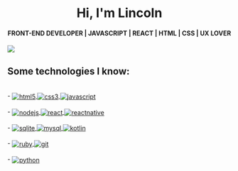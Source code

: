 <h1 align="center" > Hi, I'm Lincoln </h1>

<h4 align="center">  FRONT-END DEVELOPER | JAVASCRIPT | REACT | HTML | CSS | UX LOVER <h4>

<a href="https://www.linkedin.com/in/lincolnaraujo/" target="_blank">
    <img src="./FRONT-END_DEVELOPERv2.gif"/>
</a>


## Some technologies I know: 

<div style="display: inline_block"><br/>
    - 
    <a href="https://github.com/Lincoln-Araujo/Bootstrap">
        <img align="center" alt="html5" src="https://img.shields.io/badge/HTML5-E34F26?style=for-the-badge&logo=html5&logoColor=white"/>
    </a>
    <a href="https://github.com/Lincoln-Araujo/CSS">
        <img align="center" alt="css3" src="https://img.shields.io/badge/CSS3-1572B6?style=for-the-badge&logo=css3&logoColor=white"/>
    </a>
    <a href="https://github.com/Lincoln-Araujo/JavaScript">
        <img align="center" alt="javascript" src="https://img.shields.io/badge/JavaScript-F7DF1E?style=for-the-badge&logo=javascript&logoColor=black"/>
    </a>
</div>
<div style="display: inline_block"><br/>
    - 
    <a href='https://github.com/Lincoln-Araujo/Node.js'>
        <img align="center" alt="nodejs" src="https://img.shields.io/badge/Node.js-43853D?style=for-the-badge&logo=node.js&logoColor=white"/>
    </a>
    <a href='https://github.com/Lincoln-Araujo/React.js'>
        <img align="center" alt="react" src="https://img.shields.io/badge/React-20232A?style=for-the-badge&logo=react&logoColor=61DAFB"/>
    </a>
    <a href='https://github.com/Lincoln-Araujo/React-Native'>
        <img align="center" alt="reactnative" src="https://img.shields.io/badge/React_Native-20232A?style=for-the-badge&logo=react&logoColor=61DAFB"/>
    </a>
</div>
<div style="display: inline_block"><br/>
    - 
    <a href='https://github.com/Lincoln-Araujo/Database'>
        <img align="center" alt="sqlite" src="https://img.shields.io/badge/SQLite-07405E?style=for-the-badge&logo=sqlite&logoColor=white"/>
    </a>
    <a href=''>
        <img align="center" alt="mysql" src="https://img.shields.io/badge/MySQL-00000F?style=for-the-badge&logo=mysql&logoColor=white"/>  
    </a>
    <a href='https://github.com/Lincoln-Araujo/BOOTCAMP_SANTANDER_MOBILE-2022'>
        <img align="center" alt="kotlin" src="https://img.shields.io/badge/Kotlin-0095D5?&style=for-the-badge&logo=kotlin&logoColor=white"/>
    </a>
</div>
<div style="display: inline_block"><br/>
    - 
    <a href="https://github.com/Lincoln-Araujo/Ruby_Projects">
        <img align="center" alt="ruby" src="https://img.shields.io/badge/Ruby-CC342D?style=for-the-badge&logo=ruby&logoColor=white"/>
    </a>
    <a href="https://github.com/Lincoln-Araujo">
        <img align="center" alt="git" src="https://img.shields.io/badge/GIT-E44C30?style=for-the-badge&logo=git&logoColor=white"/>
    </a>
</div>
<div style="display: inline_block"><br/>
    - 
    <a href="https://github.com/Lincoln-Araujo/Python">
        <img align="center" alt="python" src="https://img.shields.io/badge/Python-14354C?style=for-the-badge&logo=python&logoColor=white"/>  
    </a>
</div>                                                                                                                                                                                                                                        
